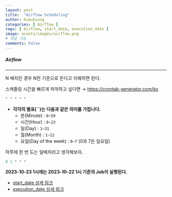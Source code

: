```yaml
---
layout: post
title:  "Airflow Scheduling"
author: Kimuksung
categories: [ Airflow ]
tags: [ Airflow, start_date, execution_date ]
image: assets/images/airflow.png
# 댓글 기능
comments: False
---
```


##### Airflow
---
N 배치인 경우 N전 기준으로 돈다고 이해하면 된다.

스케줄링 시간을 빠르게 파악하고 싶다면 → https://crontab-generator.com/ko

```python
* * * * *
```

- **각각의 별표(``)는 다음과 같은 의미를 가집니다.**
    - 분(Minute) : `0~59`
    - 시간(Hour) : `0~23`
    - 일(Day) : `1~31`
    - 월(Month) : `1~12`
    - 요일(Day of the week) : `0~7` (0과 7은 일요일)

하루에 한 번 도는 일배치라고 생각해보자.

```python
0 1 * * * 
```

**2023-10-23 1시에는 2023-10-22 1시 기준의 Job이 실행된다.**

- [start_date 상세 링크](https://kimuksung.github.io/airflow-startdate/)
- [execution_date 상세 링크](https://kimuksung.github.io/airflow_exectiondate/)